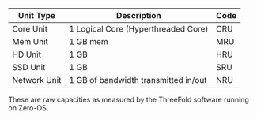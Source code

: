 
| Unit Type | Description | Code |
| --- | --- | --- |
| Core Unit     | 1 Logical Core (Hyperthreaded Core) | CRU |
| Mem Unit      | 1 GB mem	| MRU |
| HD Unit       | 1 GB | HRU |
| SSD Unit      | 1 GB	 | SRU |
| Network Unit  | 1 GB of bandwidth transmitted in/out	| NRU |

These are raw capacities as measured by the ThreeFold software running on Zero-OS.